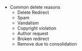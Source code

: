   - Common delete reasons
      - Delete Redirect
      - Spam
      - Vandalism
      - Copyright violation
      - Author request
      - Broken redirect
      - Remove due to consolidation

